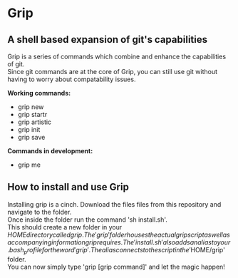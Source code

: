Grip
==============

A shell based expansion of git's capabilities
--------------
Grip is a series of commands which combine and enhance the capabilities of git.  
Since git commands are at the core of Grip, 
you can still use git without having to worry about compatability issues.

**Working commands:**
- grip new
- grip startr
- grip artistic
- grip init
- grip save

**Commands in development:**
- grip me

 
**How to install and use Grip**
--------------
Installing grip is a cinch.
Download the files files from this repository and navigate to the folder.  
Once inside the folder run the command 'sh install.sh'.  
This should create a new folder in your $HOME directory called grip.  
The 'grip' folder houses the actual grip script as well as accompanying information grip requires.  
The 'install.sh' also adds an alias to your .bash_profile for the word 'grip'.  
The alias connects to the script in the '$HOME/grip' folder.  
You can now simply type 'grip [grip command]' and let the magic happen!  


